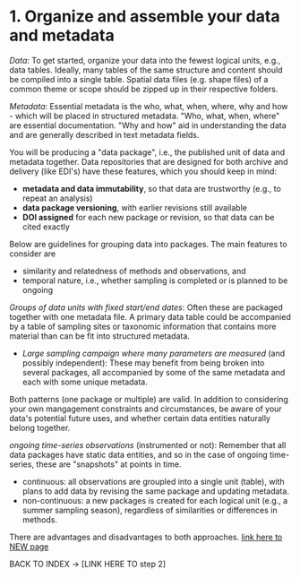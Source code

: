 # 1. Organize and assemble your data and metadata

*Data*: To get started, organize your data into the fewest logical units, e.g., data tables. Ideally, many tables of the same structure and content should be compiled into a single table. Spatial data files (e.g. shape files) of a common theme or scope should be zipped up in their respective folders.

*Metadata*: Essential metadata is the who, what, when, where, why and how - which will be placed in structured metadata. "Who, what, when, where" are essential documentation. "Why and how" aid in understanding the data and are generally described in text metadata fields.

You will be producing a "data package", i.e., the published unit of data and metadata together. Data repositories that are designed for both archive and delivery (like EDI's) have these features, which you should keep in mind:
- **metadata and data immutability**, so that data are trustworthy (e.g., to repeat an analysis)
- **data package versioning**, with earlier revisions still available 
- **DOI assigned** for each new package or revision, so that data can be cited exactly

Below are guidelines for grouping data into packages. The main features to consider are 
- similarity and relatedness of methods and observations, and
- temporal nature, i.e., whether sampling is completed or is planned to be ongoing

*Groups of data units with fixed start/end dates*: Often these are packaged together with one metadata file. A primary data table could be accompanied by a table of sampling sites or taxonomic information that contains more material than can be fit into structured metadata.
- *Large sampling campaign where many parameters are measured* (and possibly independent): These may benefit from  being broken into several packages, all accompanied by some of the same metadata and each with some unique metadata. 

Both patterns (one package or multiple) are valid. In addition to considering your own mangagement constraints and circumstances, be aware of your data's potential future uses, and whether certain data entities naturally belong together.

*ongoing time-series observations* (instrumented or not): Remember that all data packages have static data entities, and so in the case of ongoing time-series, these are "snapshots" at points in time.
- continuous: all observations are groupled into a single unit (table), with plans to add data by revising the same package and updating metadata. 
- non-continuous: a new packages is created for each logical unit (e.g., a summer sampling season), regardless of similarities or differences in methods.

There are advantages and disadvantages to both approaches.  [link here to NEW page]()

BACK TO INDEX -> [LINK HERE TO step 2]
<!-- to be added:
- Domain-specific recommendations. just another way to characterize data. 
- - [Considerable amount of stuff from LTER can go here - mob
- - Dataset design - (Type-specific ? domain-specific? recommendations)
- - Small tables and static datasets (possibly related to publication)
- - Ongoing time series
- - Streaming data 
- - - with the GCE Data Toolbox for Matlab [link here to EXISTING page]()
- - Community survey data - BPs
- - - Using the ecocomDP model - mob [link here to EXISTING page]()
- - Spatial data [link here to new page]()
- Do you have access to data mgt expertise/help? Can you write R code?
- - EDIs Software registry - how to use and/or contribute - kristin [link here to new page]()
-->
